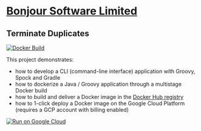 # [Bonjour Software Limited](https://bonjoursoftware.com/)

## Terminate Duplicates

[![Docker Build](https://img.shields.io/docker/cloud/build/bonjoursoftware/terminate-duplicates.svg)](https://hub.docker.com/r/bonjoursoftware/terminate-duplicates)

This project demonstrates:
- how to develop a CLI (command-line interface) application with Groovy, Spock and Gradle
- how to dockerize a Java / Groovy application through a multistage Docker build
- how to build and deliver a Docker image in the [Docker Hub registry](https://hub.docker.com/r/bonjoursoftware/terminate-duplicates) 
- how to 1-click deploy a Docker image on the Google Cloud Platform (requires a GCP account with billing enabled)

[![Run on Google Cloud](https://storage.googleapis.com/cloudrun/button.svg)](https://console.cloud.google.com/cloudshell/editor?shellonly=true&cloudshell_image=gcr.io/cloudrun/button&cloudshell_git_repo=https://github.com/bonjoursoftware/terminate-duplicates)
